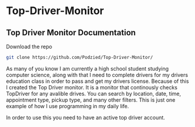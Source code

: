 # Top-Driver-Monitor

## Top Driver Monitor Documentation

Download the repo
```bash
git clone https://github.com/Podzied/Top-Driver-Monitor/
```
As many of you know I am currently a high school student studying computer science, along with that I need to complete drivers for my drivers education class in order to pass and get my drivers license. Because of this I created the Top Driver monitor. It is a monitor that continously checks TopDriver for any avalible drives. You can search by location, date, time, appointment type, pickup type, and many other filters. This is just one example of how I use programming in my daily life.</p>

In order to use this you need to have an active top driver account.
